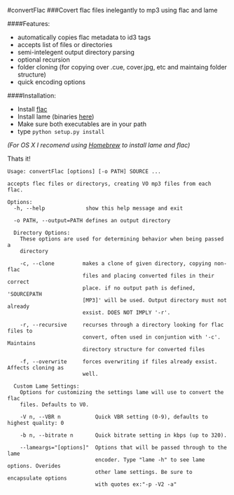 #convertFlac
###Covert flac files inelegantly to mp3 using flac and lame

####Features:
*   automatically copies flac metadata to id3 tags
*   accepts list of files or directories
*   semi-intelegent output directory parsing
*   optional recursion
*   folder cloning (for copying over .cue, cover.jpg, etc and maintaing folder structure)
*   quick encoding options

####Installation:
*   Install [flac](https://xiph.org/flac/download.html)
*   Install lame (binaries [here](http://lame.sourceforge.net/links.php#Binaries))
*   Make sure both executables are in your path
*   type `python setup.py install`

*(For OS X I recomend using [Homebrew](http://brew.sh) to install lame and flac)*

Thats it!


    Usage: convertFlac [options] [-o PATH] SOURCE ...
    
    accepts flec files or directorys, creating VO mp3 files from each flac.
    
    Options:
      -h, --help             show this help message and exit
    
      -o PATH, --output=PATH defines an output directory
    
      Directory Options:
        These options are used for determining behavior when being passed a
        directory
    
        -c, --clone         makes a clone of given directory, copying non-flac
                            files and placing converted files in their correct
                            place. if no output path is defined, 'SOURCEPATH
                            [MP3]' will be used. Output directory must not already
                            exsist. DOES NOT IMPLY '-r'.
    
        -r, --recursive     recurses through a directory looking for flac files to
                            convert, often used in conjuntion with '-c'. Maintains
                            directory structure for converted files
    
        -f, --overwrite     forces overwriting if files already exsist. Affects cloning as
                            well.
    
      Custom Lame Settings:
        Options for customizing the settings lame will use to convert the flac
        files. Defaults to V0.
    
        -V n, --VBR n           Quick VBR setting (0-9), defaults to highest quality: 0
    
        -b n, --bitrate n       Quick bitrate setting in kbps (up to 320).
    
        --lameargs="[options]"  Options that will be passed through to the lame
                                encoder. Type "lame -h" to see lame options. Overides
                                other lame settings. Be sure to encapsulate options
                                with quotes ex:"-p -V2 -a"

